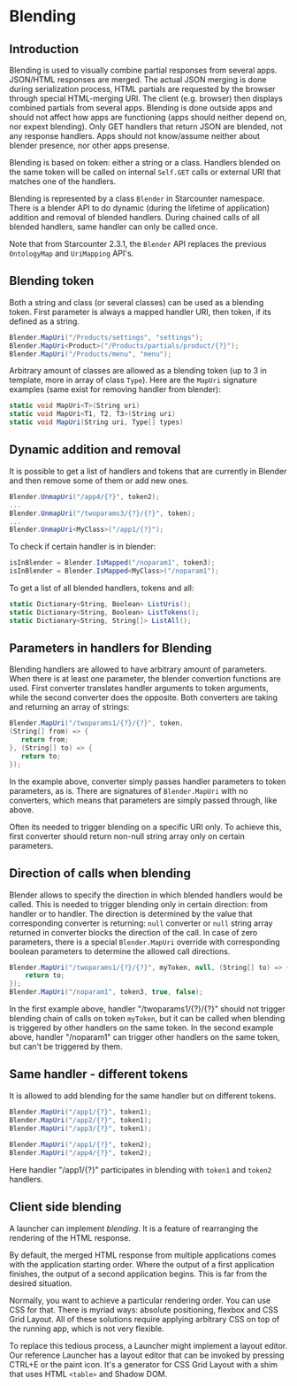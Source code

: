 # Blending

## Introduction

Blending is used to visually combine partial responses from several apps. JSON/HTML responses are merged. The actual JSON merging is done during serialization process, HTML partials are requested by the browser through special HTML-merging URI. The client (e.g. browser) then displays combined partials from several apps. Blending is done outside apps and should not affect how apps are functioning (apps should neither depend on, nor expext blending). Only GET handlers that return JSON are blended, not any response handlers. Apps should not know/assume neither about blender presence, nor other apps presense.

Blending is based on token: either a string or a class. Handlers blended on the same token will be called on internal `Self.GET` calls or external URI that matches one of the handlers.

Blending is represented by a class `Blender` in Starcounter namespace. There is a blender API to do dynamic (during the lifetime of application) addition and removal of blended handlers. During chained calls of all blended handlers, same handler can only be called once.

Note that from Starcounter 2.3.1, the `Blender` API replaces the previous `OntologyMap` and `UriMapping` API's. 

## Blending token

Both a string and class (or several classes) can be used as a blending token. First parameter is always a mapped handler URI, then token, if its defined as a string.
```cs
Blender.MapUri("/Products/settings", "settings");
Blender.MapUri<Product>("/Products/partials/product/{?}");
Blender.MapUri("/Products/menu", "menu");
```

Arbitrary amount of classes are allowed as a blending token (up to 3 in template, more in array of class `Type`). Here are the `MapUri` signature examples (same exist for removing handler from blender): 
```cs
static void MapUri<T>(String uri)
static void MapUri<T1, T2, T3>(String uri)
static void MapUri(String uri, Type[] types)
```

## Dynamic addition and removal

It is possible to get a list of handlers and tokens that are currently in Blender and then remove some of them or add new ones.
```cs
Blender.UnmapUri("/app4/{?}", token2);
...
Blender.UnmapUri("/twoparams3/{?}/{?}", token);
...
Blender.UnmapUri<MyClass>("/app1/{?}");
```

To check if certain handler is in blender:
```cs
isInBlender = Blender.IsMapped("/noparam1", token3);
isInBlender = Blender.IsMapped<MyClass>("/noparam1");
```

To get a list of all blended handlers, tokens and all:
```cs
static Dictionary<String, Boolean> ListUris();
static Dictionary<String, Boolean> ListTokens();
static Dictionary<String, String[]> ListAll();
```

## Parameters in handlers for Blending

Blending handlers are allowed to have arbitrary amount of parameters. When there is at least one parameter, the blender convertion functions are used. First converter translates handler arguments to token arguments, while the second converter does the opposite. Both converters are taking and returning an array of strings:
```cs
Blender.MapUri("/twoparams1/{?}/{?}", token,
(String[] from) => {
   return from;
}, (String[] to) => {
   return to;
});
```

In the example above, converter simply passes handler parameters to token parameters, as is. There are signatures of `Blender.MapUri` with no converters, which means that parameters are simply passed through, like above.

Often its needed to trigger blending on a specific URI only. To achieve this, first converter should return non-null string array only on certain parameters.

## Direction of calls when blending

Blender allows to specify the direction in which blended handlers would be called. This is needed to trigger blending only in certain direction: from handler or to handler. The direction is determined by the value that corresponding converter is returning: `null` converter or `null` string array returned in converter blocks the direction of the call. In case of zero parameters, there is a special `Blender.MapUri` override with corresponding boolean parameters to determine the allowed call directions.

```cs
Blender.MapUri("/twoparams1/{?}/{?}", myToken, null, (String[] to) => {
    return to;
});
Blender.MapUri("/noparam1", token3, true, false);
```
In the first example above, handler "/twoparams1/{?}/{?}" should not trigger blending chain of calls on token `myToken`, but it can be called when blending is triggered by other handlers on the same token.
In the second example above, handler "/noparam1" can trigger other handlers on the same token, but can't be triggered by them.

## Same handler - different tokens

It is allowed to add blending for the same handler but on different tokens.
```cs
Blender.MapUri("/app1/{?}", token1);
Blender.MapUri("/app2/{?}", token1);
Blender.MapUri("/app3/{?}", token1);
 
Blender.MapUri("/app1/{?}", token2);
Blender.MapUri("/app4/{?}", token2);
```

Here handler "/app1/{?}" participates in blending with `token1` and `token2` handlers.


## Client side blending

A launcher can implement *blending*. It is a feature of rearranging the rendering of the HTML response.

By default, the merged HTML response from multiple applications comes with the application starting order. Where the output of a first application finishes, the output of a second application begins. This is far from the desired situation.

Normally, you want to achieve a particular rendering order. You can use CSS for that. There is myriad ways: absolute positioning, flexbox and CSS Grid Layout. All of these solutions require applying arbitrary CSS on top of the running app, which is not very flexible.

To replace this tedious process, a Launcher might implement a layout editor. Our reference Launcher has a layout editor that can be invoked by pressing CTRL+E or the paint icon. It's a generator for CSS Grid Layout with a shim that uses HTML `<table>` and Shadow DOM.